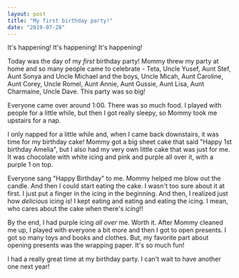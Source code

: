 ```yaml
---
layout: post
title: "My first birthday party!"
date: "2019-07-28"
---
```


It's happening! It's happening! It's happening!

Today was the day of my _first_ birthday party! Mommy threw my party at home and so many people came to celebrate - Teta, Uncle Yusef, Aunt Stef, Aunt Sonya and Uncle Michael and the boys, Uncle Micah, Aunt Caroline, Aunt Corey, Uncle Romel, Aunt Annie, Aunt Gussie, Aunt Lisa, Aunt Charmaine, Uncle Dave. This party was so big!

Everyone came over around 1:00. There was so much food. I played with people for a little while, but then I got really sleepy, so Mommy took me upstairs for a nap.

I only napped for a little while and, when I came back downstairs, it was time for my birthday cake! Mommy got a big sheet cake that said "Happy 1st birthday Amelia", but I also had my very own little cake that was just for me. It was chocolate with white icing and pink and purple all over it, with a purple 1 on top.

Everyone sang "Happy Birthday" to me. Mommy helped me blow out the candle. And then I could start eating the cake. I wasn't too sure about it at first. I just put a finger in the icing in the beginning. And then, I realized just how _delicious_ icing is! I kept eating and eating and eating the icing. I mean, who cares about the cake when there's _icing_!!

By the end, I had purple icing _all over_ me. Worth it. After Mommy cleaned me up, I played with everyone a bit more and then I got to open presents. I got so many toys and books and clothes. But, my favorite part about opening presents was the wrapping paper. It's so much fun!

I had a really great time at my birthday party. I can't wait to have another one next year!
